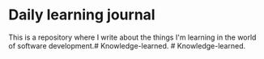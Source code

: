 # Daily learning journal
This is a repository where I write about the things I'm learning in the world of software development.#   K n o w l e d g e - l e a r n e d .  
 #   K n o w l e d g e - l e a r n e d .  
 